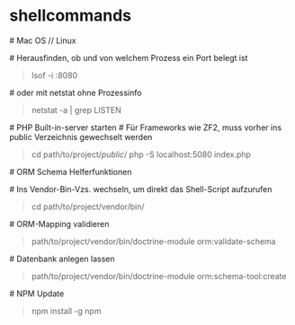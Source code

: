 # shellcommands

\# Mac OS // Linux

\# Herausfinden, ob und von welchem Prozess ein Port belegt ist
>lsof -i :8080

\# oder mit netstat ohne Prozessinfo
>netstat -a | grep LISTEN

\# PHP Built-in-server starten
\# Für Frameworks wie ZF2, muss vorher ins public Verzeichnis gewechselt werden
>cd path/to/project/*public*/
>php -S localhost:5080 index.php

\# ORM Schema Helferfunktionen 

\# Ins Vendor-Bin-Vzs. wechseln, um direkt das Shell-Script aufzurufen
>cd path/to/project/vendor/bin/

\# ORM-Mapping validieren
>path/to/project/vendor/bin/doctrine-module orm:validate-schema

\# Datenbank anlegen lassen
>path/to/project/vendor/bin/doctrine-module orm:schema-tool:create

\# NPM Update
>npm install -g npm


